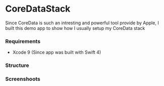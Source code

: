 # CoreDataStack
Since CoreData is such an intresting and powerful tool provide by Apple, I built this demo app to show how I usually setup my CoreData stack

### Requirements
- Xcode 9 (Since app was built with Swift 4)

### Structure 

### Screenshoots 



